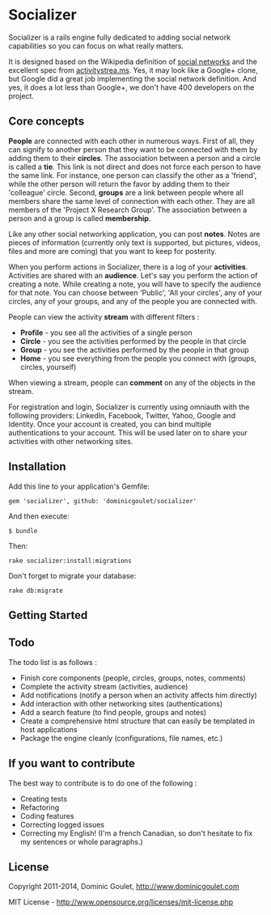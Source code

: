 # Socializer

Socializer is a rails engine fully dedicated to adding social network capabilities so you can focus
on what really matters.

It is designed based on the Wikipedia definition of [social networks](http://en.wikipedia.org/wiki/Social_network)
and the excellent spec from [activitystrea.ms](http://www.activitystrea.ms). Yes, it may look like a Google+ clone, but Google did a
great job implementing the social network definition. And yes, it does a lot less than Google+, we don't have
400 developers on the project.

## Core concepts

**People** are connected with each other in numerous ways. First of all, they can signify to another person
that they want to be connected with them by adding them to their **circles**. The association between a person
and a circle is called a **tie**. This link is not direct and does not force each person to have the same link.
For instance, one person can classify the other as a 'friend', while the other person will return the favor by adding
them to their 'colleague' circle. Second, **groups** are a link between people where all members share the same level
of connection with each other. They are all members of the 'Project X Research Group'. The association between a
person and a group is called **membership**.

Like any other social networking application, you can post **notes**. Notes are pieces of information (currently only
text is supported, but pictures, videos, files and more are coming) that you want to keep for posterity.

When you perform actions in Socializer, there is a log of your **activities**. Activities are shared with
an **audience**. Let's say you perform the action of creating a note. While creating a note,
you will have to specify the audience for that note. You can choose between 'Public', 'All your circles', any of your
circles, any of your groups, and any of the people you are connected with.

People can view the activity **stream** with different filters :
* **Profile** - you see all the activities of a single person
* **Circle** - you see the activities performed by the people in that circle
* **Group** - you see the activities performed by the people in that group
* **Home** - you see everything from the people you connect with (groups, circles, yourself)

When viewing a stream, people can **comment** on any of the objects in the stream.

For registration and login, Socializer is currently using omniauth with the following providers:
LinkedIn, Facebook, Twitter, Yahoo, Google and Identity. Once your account is created, you can bind multiple
authentications to your account. This will be used later on to share your activities with other networking sites.

## Installation

Add this line to your application's Gemfile:

    gem 'socializer', github: 'dominicgoulet/socializer'

And then execute:

    $ bundle

Then:

    rake socializer:install:migrations

Don't forget to migrate your database:

    rake db:migrate

## Getting Started


## Todo

The todo list is as follows :
* Finish core components (people, circles, groups, notes, comments)
* Complete the activity stream (activities, audience)
* Add notifications (notify a person when an activity affects him directly)
* Add interaction with other networking sites (authentications)
* Add a search feature (to find people, groups and notes)
* Create a comprehensive html structure that can easily be templated in host applications
* Package the engine cleanly (configurations, file names, etc.)

## If you want to contribute

The best way to contribute is to do one of the following :
* Creating tests
* Refactoring
* Coding features
* Correcting logged issues
* Correcting my English! (I'm a french Canadian, so don't hesitate to fix my sentences or whole paragraphs.)

## License ##

Copyright 2011-2014, Dominic Goulet, http://www.dominicgoulet.com

MIT License - http://www.opensource.org/licenses/mit-license.php

